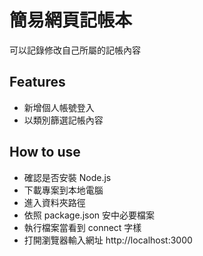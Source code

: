 # 簡易網頁記帳本

可以記錄修改自己所屬的記帳內容

## Features

- 新增個人帳號登入
- 以類別篩選記帳內容

## How to use

- 確認是否安裝 Node.js
- 下載專案到本地電腦
- 進入資料夾路徑
- 依照 package.json 安中必要檔案
- 執行檔案當看到 connect 字樣
- 打開瀏覽器輸入網址 http://localhost:3000
